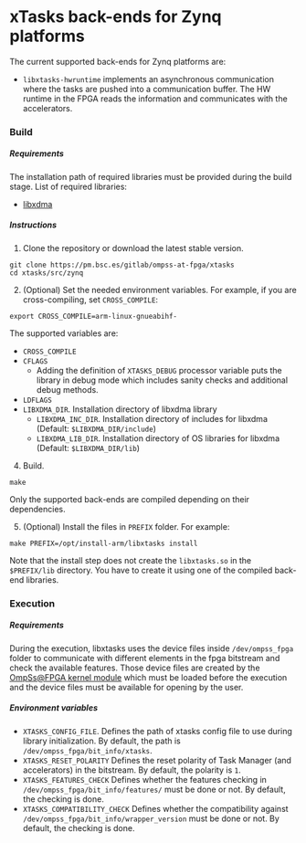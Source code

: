 # xTasks back-ends for Zynq platforms

The current supported back-ends for Zynq platforms are:
 - `libxtasks-hwruntime` implements an asynchronous communication where the tasks are pushed into a communication buffer. The HW runtime in the FPGA reads the information and communicates with the accelerators.

### Build

##### Requirements

The installation path of required libraries must be provided during the build stage.
List of required libraries:
 - [libxdma](https://pm.bsc.es/gitlab/ompss-at-fpga/xdma)

##### Instructions

1. Clone the repository or download the latest stable version.
```
git clone https://pm.bsc.es/gitlab/ompss-at-fpga/xtasks
cd xtasks/src/zynq
```

2. (Optional) Set the needed environment variables. For example, if you are cross-compiling, set `CROSS_COMPILE`:
```
export CROSS_COMPILE=arm-linux-gnueabihf-
```
The supported variables are:
 - `CROSS_COMPILE`
 - `CFLAGS`
    - Adding the definition of `XTASKS_DEBUG` processor variable puts the library in debug mode which includes sanity checks and additional debug methods.
 - `LDFLAGS`
 - `LIBXDMA_DIR`. Installation directory of libxdma library
    - `LIBXDMA_INC_DIR`. Installation directory of includes for libxdma (Default: `$LIBXDMA_DIR/include`)
    - `LIBXDMA_LIB_DIR`. Installation directory of OS libraries for libxdma (Default: `$LIBXDMA_DIR/lib`)

4. Build.
```
make
```
Only the supported back-ends are compiled depending on their dependencies.

5. (Optional) Install the files in `PREFIX` folder. For example:
```
make PREFIX=/opt/install-arm/libxtasks install
```
Note that the install step does not create the `libxtasks.so` in the `$PREFIX/lib` directory. You have to create it using one of the compiled back-end libraries.

### Execution

##### Requirements

During the execution, libxtasks uses the device files inside `/dev/ompss_fpga` folder to communicate with different elements in the fpga bitstream and check the available features.
Those device files are created by the [OmpSs@FPGA kernel module](https://pm.bsc.es/gitlab/ompss-at-fpga/ompss-at-fpga-kernel-module) which must be loaded before the execution and the device files must be available for opening by the user.

##### Environment variables

 - `XTASKS_CONFIG_FILE`. Defines the path of xtasks config file to use during library initialization. By default, the path is `/dev/ompss_fpga/bit_info/xtasks`.
 - `XTASKS_RESET_POLARITY` Defines the reset polarity of Task Manager (and accelerators) in the bitstream. By default, the polarity is `1`.
 - `XTASKS_FEATURES_CHECK` Defines whether the features checking in `/dev/ompss_fpga/bit_info/features/` must be done or not. By default, the checking is done.
 - `XTASKS_COMPATIBILITY_CHECK` Defines whether the compatibility against `/dev/ompss_fpga/bit_info/wrapper_version` must be done or not. By default, the checking is done.
